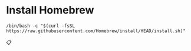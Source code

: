 # Install Homebrew

    /bin/bash -c "$(curl -fsSL https://raw.githubusercontent.com/Homebrew/install/HEAD/install.sh)"
📋
